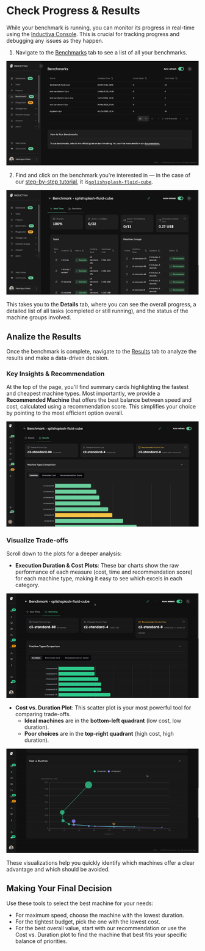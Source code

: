 # Check Progress & Results
While your benchmark is running, you can monitor its progress in real-time using the [Inductiva Console](https://console.inductiva.ai/dashboard). This is crucial for tracking progress and debugging any issues as they happen.

1. Navigate to the [Benchmarks](https://console.inductiva.ai/benchmarks) tab to see a list of all your benchmarks.

![List of Benchmarks](./_static/list-of-benchmarks.png)

2. Find and click on the benchmark you're interested in — in the case of our [step-by-step tutorial](run-benchmarks.md), it is[`splishsplash-fluid-cube`](https://console.inductiva.ai/benchmarks/splishsplash-fluid-cube?tab=results).

![Benchmark Real Time tab](./_static/benchmark-real-time.png)

This takes you to the **Details** tab, where you can see the overall progress, a detailed list of all tasks (completed or still running), and the status of the machine groups involved.

## Analize the Results

Once the benchmark is complete, navigate to the [Results](https://console.inductiva.ai/benchmarks/splishsplash-fluid-cube?tab=results) tab to analyze the results and make a data-driven decision.

### Key Insights & Recommendation

At the top of the page, you'll find summary cards highlighting the fastest and cheapest machine types. Most importantly, we provide a **Recommended Machine** that offers the best balance between speed and cost, calculated using a recommendation score. This simplifies your choice by pointing to the most efficient option overall.

![Benchmark Summary Cards](./_static/info-cards.png)

### Visualize Trade-offs

Scroll down to the plots for a deeper analysis:
- **Execution Duration & Cost Plots**: These bar charts show the raw performance of each measure (cost, time and recommendation score) for each machine type, making it easy to see which excels in each category.

![Benchmark Statistics tab 1](./_static/benchmark-stats-1.gif)

- **Cost vs. Duration Plot**: This scatter plot is your most powerful tool for comparing trade-offs.
    - **Ideal machines** are in the **bottom-left quadrant** (low cost, low duration).
    - **Poor choices** are in the **top-right quadrant** (high cost, high duration).

![Benchmark Statistics tab 2](./_static/benchmark-stats-2.gif)

These visualizations help you quickly identify which machines offer a clear advantage and which should be avoided.

## Making Your Final Decision
Use these tools to select the best machine for your needs:
- For maximum speed, choose the machine with the lowest duration.
- For the tightest budget, pick the one with the lowest cost.
- For the best overall value, start with our recommendation or use the Cost vs. Duration plot to find the machine that best fits your specific balance of priorities.